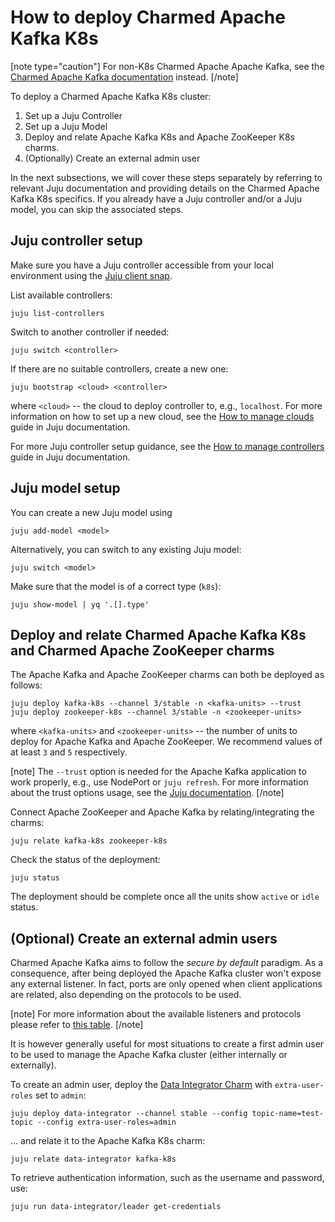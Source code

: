 # How to deploy Charmed Apache Kafka K8s

[note type="caution"]
For non-K8s Charmed Apache Apache Kafka, see the [Charmed Apache Kafka documentation](/t/charmed-kafka-documentation/13261) instead.
[/note]

To deploy a Charmed Apache Kafka K8s cluster:
1. Set up a Juju Controller
2. Set up a Juju Model
3. Deploy and relate Apache Kafka K8s and Apache ZooKeeper K8s charms.
4. (Optionally) Create an external admin user

In the next subsections, we will cover these steps separately by referring to 
relevant Juju documentation and providing details on the Charmed Apache Kafka K8s specifics.
If you already have a Juju controller and/or a Juju model, you can skip the associated steps.

## Juju controller setup

Make sure you have a Juju controller accessible from 
your local environment using the [Juju client snap](https://snapcraft.io/juju). 

List available controllers:

```commandline
juju list-controllers
```

Switch to another controller if needed:

```commandline
juju switch <controller>
```

If there are no suitable controllers, create a new one:

```commandline
juju bootstrap <cloud> <controller>
```

where `<cloud>` -- the cloud to deploy controller to, e.g., `localhost`. For more information on how to set up a new cloud, see the [How to manage clouds](https:///t/1100) guide in Juju documentation.

For more Juju controller setup guidance, see the [How to manage controllers](/t/1111) guide in Juju documentation.

## Juju model setup

You can create a new Juju model using 

```commandline
juju add-model <model>
```

Alternatively, you can switch to any existing Juju model: 

```commandline
juju switch <model>
```

Make sure that the model is of a correct type (`k8s`):

```commandline
juju show-model | yq '.[].type'
```

## Deploy and relate Charmed Apache Kafka K8s and Charmed Apache ZooKeeper charms

The Apache Kafka and Apache ZooKeeper charms can both be deployed as follows:

```commandline
juju deploy kafka-k8s --channel 3/stable -n <kafka-units> --trust
juju deploy zookeeper-k8s --channel 3/stable -n <zookeeper-units>
```

where `<kafka-units>` and `<zookeeper-units>` -- the number of units to deploy for Apache Kafka and Apache ZooKeeper. We recommend values of at least `3` and `5` respectively.

[note]
The `--trust` option is needed for the Apache Kafka application to work properly, e.g., use NodePort or `juju refresh`. For more information about the trust options usage, see the [Juju documentation](/t/5476#heading--trust-an-application-with-a-credential). 
[/note]

Connect Apache ZooKeeper and Apache Kafka by relating/integrating the charms:

```commandline
juju relate kafka-k8s zookeeper-k8s
```

Check the status of the deployment:

```commandline
juju status
```

The deployment should be complete once all the units show `active` or `idle` status. 

## (Optional) Create an external admin users

Charmed Apache Kafka aims to follow the _secure by default_ paradigm. As a consequence, after being deployed the Apache Kafka cluster
won't expose any external listener. 
In fact, ports are only opened when client applications are related, also 
depending on the protocols to be used.

[note]
For more information about the available listeners and protocols please refer to [this table](/t/13270). 
[/note]

It is however generally useful for most situations to create a first admin user
to be used to manage the Apache Kafka cluster (either internally or externally). 

To create an admin user, deploy the [Data Integrator Charm](https://charmhub.io/data-integrator) with 
`extra-user-roles` set to `admin`:

```commandline
juju deploy data-integrator --channel stable --config topic-name=test-topic --config extra-user-roles=admin
```

... and relate it to the Apache Kafka K8s charm:

```commandline
juju relate data-integrator kafka-k8s
```

To retrieve authentication information, such as the username and password, use:

```commandline
juju run data-integrator/leader get-credentials
```